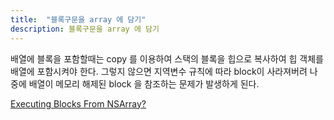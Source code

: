 ```yaml
---
title:  "블록구문을 array 에 담기"
description: 블록구문을 array 에 담기
---
```


배열에 블록을 포함할때는 copy 를 이용하여 스택의 블록을 힙으로 복사하여
힙 객체를 배열에 포함시켜야 한다.
그렇지 않으면 지역변수 규칙에 따라 block이 사라져버려
나중에 배열이 메모리 해제된 block 을 참조하는 문제가 발생하게 된다.

[Executing Blocks From NSArray?]




[Executing Blocks From NSArray?]: http://stackoverflow.com/questions/3257940/executing-blocks-from-nsarray
